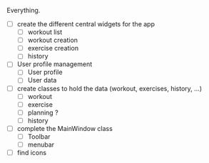Everything.
- [ ] create the different central widgets for the app
  - [ ] workout list
  - [ ] workout creation
  - [ ] exercise creation
  - [ ] history

- [ ] User profile management
  - [ ] User profile
  - [ ] User data
- [ ] create classes to hold the data (workout, exercises, history, ...)
  - [ ] workout
  - [ ] exercise
  - [ ] planning ?
  - [ ] history

- [ ] complete the MainWindow class
  - [ ] Toolbar
  - [ ] menubar

- [ ] find icons
